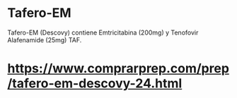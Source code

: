 # Tafero-EM
Tafero-EM (Descovy) contiene Emtricitabina (200mg) y Tenofovir Alafenamide (25mg) TAF.
# https://www.comprarprep.com/prep/tafero-em-descovy-24.html
